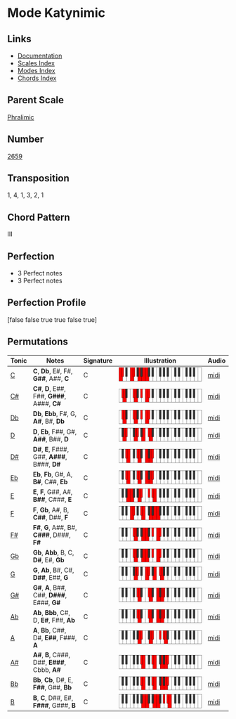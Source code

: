 # Mode Katynimic

## Links

- [Documentation](README.md)
- [Scales Index](Scales.md)
- [Modes Index](Modes.md)
- [Chords Index](Chords.md)

## Parent Scale

[Phralimic](ScalePhralimic.md)

## Number

[2659](https://ianring.com/musictheory/scales/2659)

## Transposition

1, 4, 1, 3, 2, 1

## Chord Pattern

III

## Perfection

- 3 Perfect notes
- 3 Perfect notes

## Perfection Profile

[false false true true false true]

## Permutations

| Tonic | Notes | Signature | Illustration | Audio |
|-------|-------|-----------|--------------|-------|
| [C](ModeCNaturalKatynimic.md) | **C**, **Db**, E#, F#, **G##**, A##, **C** | C | ![CNaturalKatynimic](ModeCNaturalKatynimic.png) | [midi](https://github.com/edipermadi/music/blob/main/docs/ModeCNaturalKatynimic.mid?raw=true) |
| [C#](ModeCSharpKatynimic.md) | **C#**, **D**, E##, F##, **G###**, A###, **C#** | C | ![CSharpKatynimic](ModeCSharpKatynimic.png) | [midi](https://github.com/edipermadi/music/blob/main/docs/ModeCSharpKatynimic.mid?raw=true) |
| [Db](ModeDFlatKatynimic.md) | **Db**, **Ebb**, F#, G, **A#**, B#, **Db** | C | ![DFlatKatynimic](ModeDFlatKatynimic.png) | [midi](https://github.com/edipermadi/music/blob/main/docs/ModeDFlatKatynimic.mid?raw=true) |
| [D](ModeDNaturalKatynimic.md) | **D**, **Eb**, F##, G#, **A##**, B##, **D** | C | ![DNaturalKatynimic](ModeDNaturalKatynimic.png) | [midi](https://github.com/edipermadi/music/blob/main/docs/ModeDNaturalKatynimic.mid?raw=true) |
| [D#](ModeDSharpKatynimic.md) | **D#**, **E**, F###, G##, **A###**, B###, **D#** | C | ![DSharpKatynimic](ModeDSharpKatynimic.png) | [midi](https://github.com/edipermadi/music/blob/main/docs/ModeDSharpKatynimic.mid?raw=true) |
| [Eb](ModeEFlatKatynimic.md) | **Eb**, **Fb**, G#, A, **B#**, C##, **Eb** | C | ![EFlatKatynimic](ModeEFlatKatynimic.png) | [midi](https://github.com/edipermadi/music/blob/main/docs/ModeEFlatKatynimic.mid?raw=true) |
| [E](ModeENaturalKatynimic.md) | **E**, **F**, G##, A#, **B##**, C###, **E** | C | ![ENaturalKatynimic](ModeENaturalKatynimic.png) | [midi](https://github.com/edipermadi/music/blob/main/docs/ModeENaturalKatynimic.mid?raw=true) |
| [F](ModeFNaturalKatynimic.md) | **F**, **Gb**, A#, B, **C##**, D##, **F** | C | ![FNaturalKatynimic](ModeFNaturalKatynimic.png) | [midi](https://github.com/edipermadi/music/blob/main/docs/ModeFNaturalKatynimic.mid?raw=true) |
| [F#](ModeFSharpKatynimic.md) | **F#**, **G**, A##, B#, **C###**, D###, **F#** | C | ![FSharpKatynimic](ModeFSharpKatynimic.png) | [midi](https://github.com/edipermadi/music/blob/main/docs/ModeFSharpKatynimic.mid?raw=true) |
| [Gb](ModeGFlatKatynimic.md) | **Gb**, **Abb**, B, C, **D#**, E#, **Gb** | C | ![GFlatKatynimic](ModeGFlatKatynimic.png) | [midi](https://github.com/edipermadi/music/blob/main/docs/ModeGFlatKatynimic.mid?raw=true) |
| [G](ModeGNaturalKatynimic.md) | **G**, **Ab**, B#, C#, **D##**, E##, **G** | C | ![GNaturalKatynimic](ModeGNaturalKatynimic.png) | [midi](https://github.com/edipermadi/music/blob/main/docs/ModeGNaturalKatynimic.mid?raw=true) |
| [G#](ModeGSharpKatynimic.md) | **G#**, **A**, B##, C##, **D###**, E###, **G#** | C | ![GSharpKatynimic](ModeGSharpKatynimic.png) | [midi](https://github.com/edipermadi/music/blob/main/docs/ModeGSharpKatynimic.mid?raw=true) |
| [Ab](ModeAFlatKatynimic.md) | **Ab**, **Bbb**, C#, D, **E#**, F##, **Ab** | C | ![AFlatKatynimic](ModeAFlatKatynimic.png) | [midi](https://github.com/edipermadi/music/blob/main/docs/ModeAFlatKatynimic.mid?raw=true) |
| [A](ModeANaturalKatynimic.md) | **A**, **Bb**, C##, D#, **E##**, F###, **A** | C | ![ANaturalKatynimic](ModeANaturalKatynimic.png) | [midi](https://github.com/edipermadi/music/blob/main/docs/ModeANaturalKatynimic.mid?raw=true) |
| [A#](ModeASharpKatynimic.md) | **A#**, **B**, C###, D##, **E###**, Cbbb, **A#** | C | ![ASharpKatynimic](ModeASharpKatynimic.png) | [midi](https://github.com/edipermadi/music/blob/main/docs/ModeASharpKatynimic.mid?raw=true) |
| [Bb](ModeBFlatKatynimic.md) | **Bb**, **Cb**, D#, E, **F##**, G##, **Bb** | C | ![BFlatKatynimic](ModeBFlatKatynimic.png) | [midi](https://github.com/edipermadi/music/blob/main/docs/ModeBFlatKatynimic.mid?raw=true) |
| [B](ModeBNaturalKatynimic.md) | **B**, **C**, D##, E#, **F###**, G###, **B** | C | ![BNaturalKatynimic](ModeBNaturalKatynimic.png) | [midi](https://github.com/edipermadi/music/blob/main/docs/ModeBNaturalKatynimic.mid?raw=true) |
